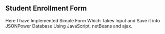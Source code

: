 ## Student Enrollment Form
Here I have Implemented Simple Form Which Takes Input and Save it into JSONPower Database Using JavaScript, netBeans and ajax.



